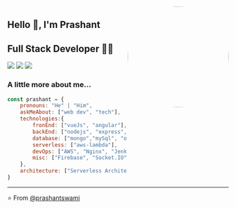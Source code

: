<img align='right' style="border-radius: 50%" class="profile-img" src="https://avatars.githubusercontent.com/u/48426193?s=400&u=d82e3888741b09a048a5a0ec992a7021d85cc80c&v=4" width="230">


## Hello 👋, I'm Prashant
## Full Stack Developer 👨‍💻

[![](https://img.shields.io/badge/LinkedIn-@praswami-blue)](https://www.linkedin.com/in/praswami/)
[![](https://img.shields.io/badge/Gmail-mr.prashantswami@gmail.com-red)](mailto:mr.prashantswami@gmail.com)
[![](https://img.shields.io/twitter/follow/pro_shaant?style=social)](https://twitter.com/pro_shaant)


### A little more about me...  

```javascript
const prashant = {
    pronouns: "He" | "Him",
    askMeAbout: ["web dev", "tech"],
    technologies:{
        fronEnd: ["vueJs", "angular"],
        backEnd: ["nodejs", "express", "java", "springboot"],
        database: ["mongo","mySql", "oracle"],
        serverless: ["aws-lambda"],
        devOps: ["AWS", "Nginx", "Jenkins"],
        misc: ["Firebase", "Socket.IO"]
    },
    architecture: ["Serverless Architecture", "microservices", "event-driven", "Single page applications"],
}
```

---
⭐️ From [@prashantswami](https://github.com/prashantswami)

